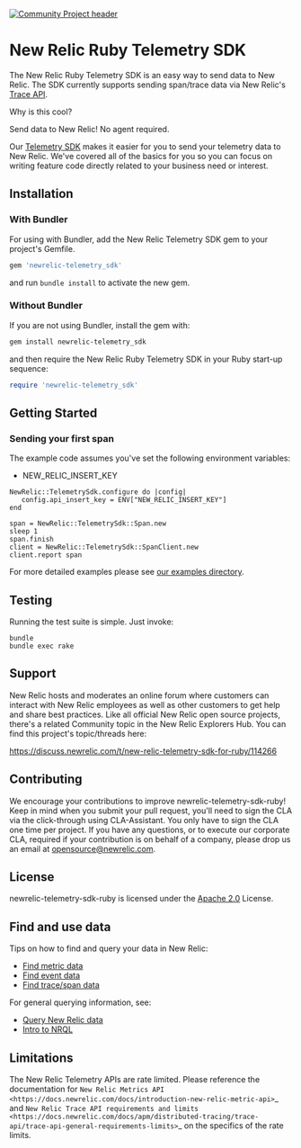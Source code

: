 [![Community Project header](https://github.com/newrelic/opensource-website/raw/master/src/images/categories/Community_Project.png)](https://opensource.newrelic.com/oss-category/#community-project)

# New Relic Ruby Telemetry SDK
The New Relic Ruby Telemetry SDK is an easy way to send data to New Relic. The SDK currently supports sending span/trace data via New Relic's [Trace API](https://docs.newrelic.com/docs/understand-dependencies/distributed-tracing/trace-api/introduction-trace-api).

Why is this cool?

Send data to New Relic! No agent required.

Our [Telemetry SDK](https://docs.newrelic.com/docs/data-ingest-apis/get-data-new-relic/new-relic-sdks/telemetry-sdks-send-custom-telemetry-data-new-relic) makes it easier for you to send your telemetry data to New Relic. We've covered all of the basics for you so you can focus on writing feature code directly related to your business need or interest.

## Installation

### With Bundler

For using with Bundler, add the New Relic Telemetry SDK gem to your project's Gemfile.

```ruby
gem 'newrelic-telemetry_sdk'
```

and run `bundle install` to activate the new gem.

### Without Bundler

If you are not using Bundler, install the gem with:

```bash
gem install newrelic-telemetry_sdk
```

and then require the New Relic Ruby Telemetry SDK in your Ruby start-up sequence:

```ruby
require 'newrelic-telemetry_sdk'
```

## Getting Started

### Sending your first span

The example code assumes you've set the following environment variables:

* NEW_RELIC_INSERT_KEY

```
NewRelic::TelemetrySdk.configure do |config|
   config.api_insert_key = ENV["NEW_RELIC_INSERT_KEY"]
end

span = NewRelic::TelemetrySdk::Span.new
sleep 1
span.finish
client = NewRelic::TelemetrySdk::SpanClient.new
client.report span
```

For more detailed examples please see [our examples directory](./examples).

## Testing

Running the test suite is simple.  Just invoke:

    bundle
    bundle exec rake

## Support

New Relic hosts and moderates an online forum where customers can interact with New Relic employees as well as other customers to get help and share best practices. Like all official New Relic open source projects, there's a related Community topic in the New Relic Explorers Hub. You can find this project's topic/threads here:

https://discuss.newrelic.com/t/new-relic-telemetry-sdk-for-ruby/114266

## Contributing
We encourage your contributions to improve newrelic-telemetry-sdk-ruby! Keep in mind when you submit your pull request, you'll need to sign the CLA via the click-through using CLA-Assistant. You only have to sign the CLA one time per project.
If you have any questions, or to execute our corporate CLA, required if your contribution is on behalf of a company,  please drop us an email at opensource@newrelic.com.

## License
newrelic-telemetry-sdk-ruby is licensed under the [Apache 2.0](http://apache.org/licenses/LICENSE-2.0.txt) License.

## Find and use data

Tips on how to find and query your data in New Relic:

* [Find metric data](https://docs.newrelic.com/docs/data-ingest-apis/get-data-new-relic/metric-api/introduction-metric-api#find-data)
* [Find event data](https://docs.newrelic.com/docs/insights/insights-data-sources/custom-data/introduction-event-api#find-data)
* [Find trace/span data](https://docs.newrelic.com/docs/understand-dependencies/distributed-tracing/trace-api/introduction-trace-api#view-data>)

For general querying information, see:

* [Query New Relic data](https://docs.newrelic.com/docs/using-new-relic/data/understand-data/query-new-relic-data)
* [Intro to NRQL](https://docs.newrelic.com/docs/query-data/nrql-new-relic-query-language/getting-started/introduction-nrql)

## Limitations

The New Relic Telemetry APIs are rate limited. Please reference the documentation for `New Relic Metrics API <https://docs.newrelic.com/docs/introduction-new-relic-metric-api>`_ and `New Relic Trace API requirements and limits <https://docs.newrelic.com/docs/apm/distributed-tracing/trace-api/trace-api-general-requirements-limits>`_ on the specifics of the rate limits.
